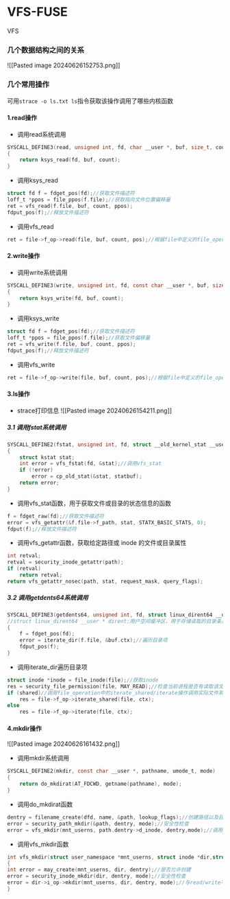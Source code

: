 # VFS-FUSE
VFS

### 几个数据结构之间的关系
![[Pasted image 20240626152753.png]]
### 几个常用操作
可用`strace -o ls.txt ls`指令获取该操作调用了哪些内核函数
#### 1.read操作
- 调用read系统调用
```c
SYSCALL_DEFINE3(read, unsigned int, fd, char __user *, buf, size_t, count)
{
    return ksys_read(fd, buf, count);
}
```
- 调用ksys_read
```c
struct fd f = fdget_pos(fd);//获取文件描述符
loff_t *ppos = file_ppos(f.file);//获取指向文件位置偏移量
ret = vfs_read(f.file, buf, count, ppos);
fdput_pos(f);//释放文件描述符
```
- 调用vfs_read
```c
ret = file->f_op->read(file, buf, count, pos);//根据file中定义的file_operation中的read操作调用实际文件系统中定义的read操作
```
#### 2.write操作
- 调用write系统调用
```c
SYSCALL_DEFINE3(write, unsigned int, fd, const char __user *, buf, size_t,count)
{
    return ksys_write(fd, buf, count);
}
```
- 调用ksys_write
```c
struct fd f = fdget_pos(fd);//获取文件描述符
loff_t *ppos = file_ppos(f.file);//获取文件偏移量
ret = vfs_write(f.file, buf, count, ppos);
fdput_pos(f);//释放文件描述符
```
- 调用vfs_write
```c
ret = file->f_op->write(file, buf, count, pos);//根据file中定义的file_operation中的write操作调用实际文件系统中定义的write操作
```
#### 3.ls操作
- strace打印信息
![[Pasted image 20240626154211.png]]
##### 3.1 调用fstat系统调用
```c
SYSCALL_DEFINE2(fstat, unsigned int, fd, struct __old_kernel_stat __user *, statbuf)
{
    struct kstat stat;
    int error = vfs_fstat(fd, &stat);//调用vfs_stat
    if (!error)
        error = cp_old_stat(&stat, statbuf);
    return error;
}
```
- 调用vfs_stat函数，用于获取文件或目录的状态信息的函数
```c
f = fdget_raw(fd);//获取文件描述符
error = vfs_getattr(&f.file->f_path, stat, STATX_BASIC_STATS, 0);
fdput(f);//释放文件描述符
```
- 调用vfs_getattr函数，获取给定路径或 inode 的文件或目录属性
```c
int retval;
retval = security_inode_getattr(path);
if (retval)
    return retval;
return vfs_getattr_nosec(path, stat, request_mask, query_flags);
```
##### 3.2 调用getdents64系统调用
```c
SYSCALL_DEFINE3(getdents64, unsigned int, fd, struct linux_dirent64 __user *,dirent, unsigned int, count)
//struct linux_dirent64 __user * dirent:用户空间缓冲区，用于存储读取的目录条目。
{
    f = fdget_pos(fd);
    error = iterate_dir(f.file, &buf.ctx);//遍历目录项
    fdput_pos(f);
}
```
- 调用iterate_dir遍历目录项
```c
struct inode *inode = file_inode(file);//获取inode
res = security_file_permission(file, MAY_READ);//检查当前进程是否有读取该文件的权限
if (shared)//调用file_operation中的iterate_shared/iterate操作调用实际文件系统中定义的目录遍历操作
    res = file->f_op->iterate_shared(file, ctx);
else
    res = file->f_op->iterate(file, ctx);
```
#### 4.mkdir操作
![[Pasted image 20240626161432.png]]
- 调用mkdir系统调用
```c
SYSCALL_DEFINE2(mkdir, const char __user *, pathname, umode_t, mode)
{
    return do_mkdirat(AT_FDCWD, getname(pathname), mode);
}
```
- 调用do_mkdirat函数
```c
dentry = filename_create(dfd, name, &path, lookup_flags);//创建路径以及目录项
error = security_path_mkdir(&path, dentry, mode);//安全性检查
error = vfs_mkdir(mnt_userns, path.dentry->d_inode, dentry,mode);//调用vfs_mkdir
```
- 调用vfs_mkdir函数
```c
int vfs_mkdir(struct user_namespace *mnt_userns, struct inode *dir,struct dentry *dentry, umode_t mode)
{
int error = may_create(mnt_userns, dir, dentry);//是否允许创建
error = security_inode_mkdir(dir, dentry, mode);//安全性检查
error = dir->i_op->mkdir(mnt_userns, dir, dentry, mode);//与read/write不同，mkdir是对inode操作而不是对file操作，因此这里会调用inode中定义的inode_operations中的mkdir操作
}
```

